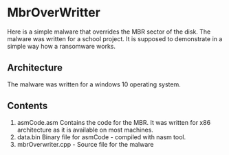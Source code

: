 # MbrOverWritter

Here is a simple malware that overrides the MBR sector of the disk.
The malware was written for a school project. It is supposed to demonstrate in a simple way how a ransomware works.

## Architecture
The malware was written for a windows 10 operating system.

## Contents
1. asmCode.asm
	Contains the code for the MBR. 
	It was written for x86 architecture as it is available on most machines.
2. data.bin 
	Binary file for asmCode - compiled with nasm tool.
3. mbrOverwriter.cpp - Source file for the malware


